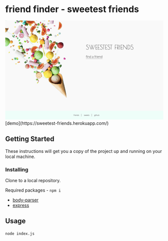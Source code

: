 
# friend finder - sweetest friends
<img src="/app/public/assets/img/poster.jpg" >
[demo](https://sweetest-friends.herokuapp.com/)

## Getting Started

These instructions will get you a copy of the project up and running on your local machine.

### Installing

Clone to a local repository.

Required packages - `npm i` 
* [body-parser](https://www.npmjs.com/package/body-parser)
* [express](https://www.npmjs.com/package/express)

## Usage

`node index.js`
